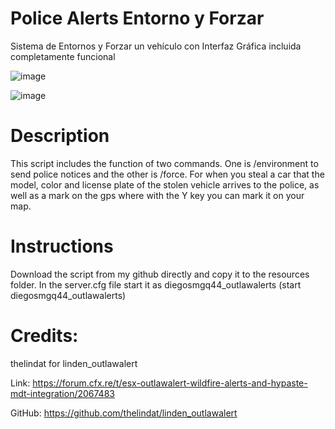 # Police Alerts Entorno y Forzar

Sistema de Entornos y Forzar un vehículo con Interfaz Gráfica incluida completamente funcional

![image](https://user-images.githubusercontent.com/83315949/184614039-f41ef3ed-a58e-4857-98a1-7d60a8e354a2.png)

![image](https://user-images.githubusercontent.com/83315949/184614171-dcb6687d-0c78-49f2-a4da-26f52f216813.png)


# Description

This script includes the function of two commands. One is /environment to send police notices and the other is /force. 
For when you steal a car that the model, color and license plate of the stolen vehicle arrives to the police, 
as well as a mark on the gps where with the Y key you can mark it on your map.

# Instructions

Download the script from my github directly and copy it to the resources folder.
In the server.cfg file start it as diegosmgq44_outlawalerts (start diegosmgq44_outlawalerts)

# Credits:

  thelindat for linden_outlawalert<br>
  
  Link: https://forum.cfx.re/t/esx-outlawalert-wildfire-alerts-and-hypaste-mdt-integration/2067483 <br>
  
  GitHub: https://github.com/thelindat/linden_outlawalert
